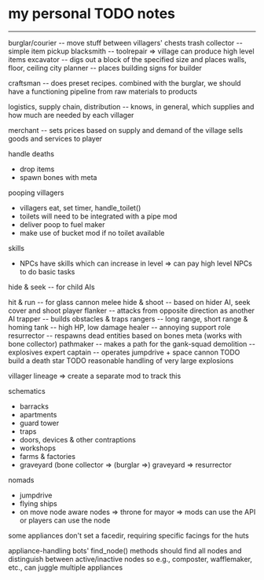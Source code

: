 # my personal TODO notes

-----

burglar/courier -- move stuff between villagers' chests
trash collector -- simple item pickup
blacksmith      -- toolrepair
  => village can produce high level items
excavator       -- digs out a block of the specified size and places walls, floor, ceiling
city planner    -- places building signs for builder

craftsman       -- does preset recipes. combined with the burglar, we should have a functioning pipeline from raw materials to products

logistics,
supply chain,
distribution    -- knows, in general, which supplies and how much are needed by each villager

merchant        -- sets prices based on supply and demand of the village
                   sells goods and services to player

handle deaths
- drop items
- spawn bones with meta

pooping villagers
- villagers eat, set timer, handle_toilet()
- toilets will need to be integrated with a pipe mod
- deliver poop to fuel maker
- make use of bucket mod if no toilet available

skills
- NPCs have skills which can increase in level
=> can pay high level NPCs to do basic tasks


hide & seek  -- for child AIs

hit & run    -- for glass cannon melee
hide & shoot -- based on hider AI, seek cover and shoot player
flanker      -- attacks from opposite direction as another AI
trapper      -- builds obstacles & traps
rangers      -- long range, short range & homing
tank         -- high HP, low damage
healer       -- annoying support role
resurrector  -- respawns dead entities based on bones meta (works with bone collector)
pathmaker    -- makes a path for the gank-squad
demolition   -- explosives expert
captain      -- operates jumpdrive + space cannon TODO build a death star TODO reasonable handling of very large explosions



villager lineage => create a separate mod to track this



schematics
- barracks
- apartments
- guard tower
- traps
- doors, devices & other contraptions
- workshops
- farms & factories
- graveyard (bone collector => (burglar =>) graveyard => resurrector




nomads
- jumpdrive
- flying ships
- on move node aware nodes => throne for mayor => mods can use the API or players can use the node

some appliances don't set a facedir, requiring specific facings for the huts

appliance-handling bots' find_node() methods should find all nodes and distinguish between active/inactive nodes
so e.g., composter, wafflemaker, etc., can juggle multiple appliances
